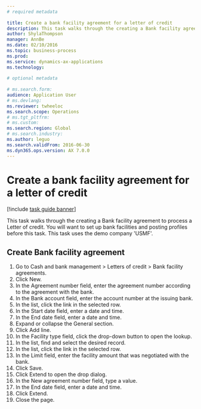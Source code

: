 ```yaml
--- 
# required metadata 
 
title: Create a bank facility agreement for a letter of credit
description: This task walks through the creating a Bank facility agreement to process a Letter of credit. 
author: ShylaThompson
manager: AnnBe 
ms.date: 02/10/2016
ms.topic: business-process 
ms.prod:  
ms.service: dynamics-ax-applications 
ms.technology:  
 
# optional metadata 
 
# ms.search.form:   
audience: Application User 
# ms.devlang:  
ms.reviewer: twheeloc
ms.search.scope: Operations 
# ms.tgt_pltfrm:  
# ms.custom:  
ms.search.region: Global
# ms.search.industry: 
ms.author: leguo
ms.search.validFrom: 2016-06-30 
ms.dyn365.ops.version: AX 7.0.0 
---
```

# Create a bank facility agreement for a letter of credit

[!include [task guide banner](../../includes/task-guide-banner.md)]

This task walks through the creating a Bank facility agreement to process a Letter of credit. You will want to set up bank facilities and posting profiles before this task.  This task uses the demo company 'USMF'.  


## Create Bank facility agreement
1. Go to Cash and bank management > Letters of credit > Bank facility agreements.
2. Click New.
3. In the Agreement number field, enter the agreement number according to the agreement with the bank.
4. In the Bank account field, enter the account number at the issuing bank.
5. In the list, click the link in the selected row.
6. In the Start date field, enter a date and time.
7. In the End date field, enter a date and time.
8. Expand or collapse the General section.
9. Click Add line.
10. In the Facility type field, click the drop-down button to open the lookup.
11. In the list, find and select the desired record.
12. In the list, click the link in the selected row.
13. In the Limit field, enter the facility amount that was negotiated with the bank.
14. Click Save.
15. Click Extend to open the drop dialog.
16. In the New agreement number field, type a value.
17. In the End date field, enter a date and time.
18. Click Extend.
19. Close the page.

